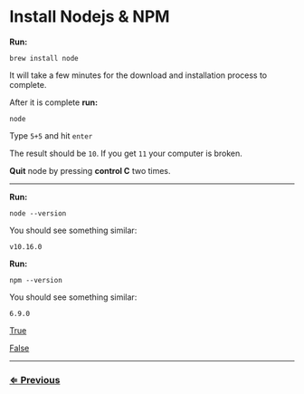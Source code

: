 # Install Nodejs & NPM

**Run:**

`brew install node`

It will take a few minutes for the download and installation process to complete.

After it is complete **run:**

`node`

Type `5+5` and hit `enter`

The result should be `10`.  If you get `11` your computer is broken.

**Quit** node by pressing **control C** two times.

---

**Run:**

`node --version`

You should see something similar:

```
v10.16.0
```

**Run:**

`npm --version`

You should see something similar:

```
6.9.0
```

[True](../eslint-liveServer/eslint-liveServer.md)

[False](../../error/error.md)

---
### [⇐ Previous](../vs-code/open-vscode.md)